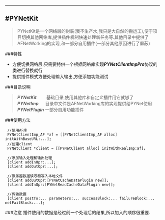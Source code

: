 
---
#PYNetKit
-------------

> PYNetKit是一个网络层的封装(我不生产水,我只是大自然的搬运工),便于项目切换其他网络库,提供插件机制快速处理新任务等.其他目录中提供了AFNetWorking的实现,和一部分自用插件(一部分其他原因进行了屏蔽)



###特性
- 方便切换网络层,只需要特供一个根据网络库实现***PYNetClientImpPro***协议的类进行替换就行
- 提供插件模式方便处理输入输出,方便添加功能测试

###目录说明
> ***PYNetKit***　 　基础目录,使用其他库和自定义插件用它就够了  
> ***PYNetImp*** 　 目录中文件是AFNetWorking库的实现提供给PYNet使用          
> ***PYNetPlugin*** 一部分自用功能插件

###使用方法

```
 //使用AF库
 PYNetClientImp_AF *af = [[PYNetClientImp_AF alloc] initWithBaseURL:...];
 //创建client       
 PYNetClient *client = [[PYNetClient alloc] initWithRealImp:af];

 //添加输入处理和输出处理
 [client addInOpr:...];
 [client addOutOpr:...];

 //服务器数据读取和写入本地文件
 [client addOutOpr:[PYNetCacheDataPlugin new]];
 [client addInOpr:[PYNetReadCacheDataPlugin new]];

 //传输数据
 [client postTo:... parameters:... successBlock:... failureBlock:... netFailBlock:...];
 ```


###注意
插件使用的数据是经过前一个处理后的结果,所以加入的顺序很重要.